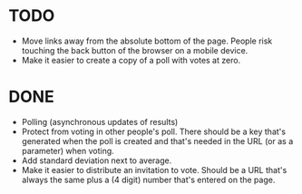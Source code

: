 # TODO

- Move links away from the absolute bottom of the page. People risk touching
  the back button of the browser on a mobile device.
- Make it easier to create a copy of a poll with votes at zero.

# DONE

- Polling (asynchronous updates of results)
- Protect from voting in other people's poll. There should be a key that's
  generated when the poll is created and that's needed in the URL (or as a
  parameter) when voting.
- Add standard deviation next to average.
- Make it easier to distribute an invitation to vote. Should be a URL that's
  always the same plus a (4 digit) number that's entered on the page.
